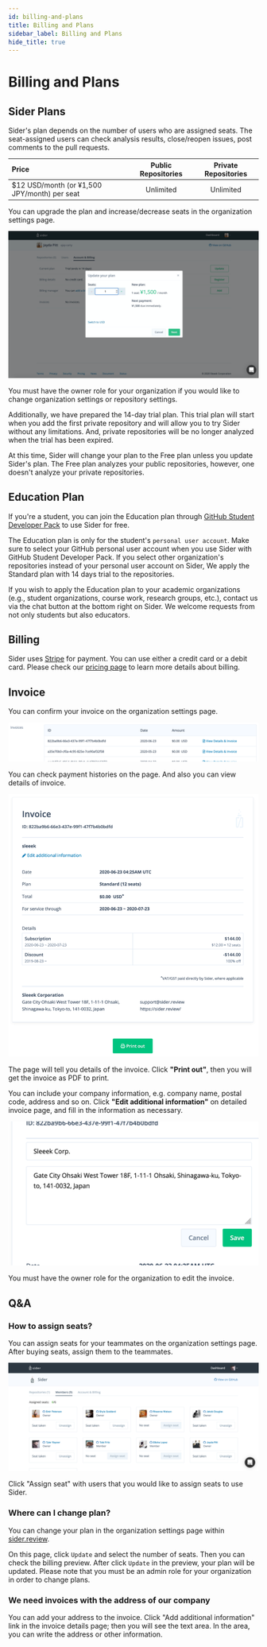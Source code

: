 ```yaml
---
id: billing-and-plans
title: Billing and Plans
sidebar_label: Billing and Plans
hide_title: true
---
```


# Billing and Plans

## Sider Plans

Sider's plan depends on the number of users who are assigned seats. The seat-assigned users can check analysis results, close/reopen issues, post comments to the pull requests.

| Price                                         | Public Repositories | Private Repositories |
| :-------------------------------------------- | :-----------------: | :------------------: |
| \$12 USD/month (or ¥1,500 JPY/month) per seat |      Unlimited      |      Unlimited       |

You can upgrade the plan and increase/decrease seats in the organization settings page.

![Seat Allocation](./assets/seat_allocation_modal.png)

You must have the owner role for your organization if you would like to change organization settings or repository settings.

Additionally, we have prepared the 14-day trial plan. This trial plan will start when you add the first private repository and will allow you to try Sider without any limitations. And, private repositories will be no longer analyzed when the trial has been expired.

At this time, Sider will change your plan to the Free plan unless you update Sider's plan. The Free plan analyzes your public repositories, however, one doesn't analyze your private repositories.

## Education Plan

If you're a student, you can join the Education plan through [GitHub Student Developer Pack](https://education.github.com/pack) to use Sider for free.

The Education plan is only for the student's `personal user account`. Make sure to select your GitHub personal user account when you use Sider with GitHub Student Developer Pack. If you select other organization's repositories instead of your personal user account on Sider, We apply the Standard plan with 14 days trial to the repositories.

If you wish to apply the Education plan to your academic organizations (e.g., student organizations, course work, research groups, etc.), contact us via the chat button at the bottom right on Sider. We welcome requests from not only students but also educators.

## Billing

Sider uses [Stripe](https://stripe.com/) for payment. You can use either a credit card or a debit card. Please check our [pricing page](https://sider.review/pricing) to learn more details about billing.

## Invoice

You can confirm your invoice on the organization settings page.

![Invoice](./assets/invoices.png)

You can check payment histories on the page. And also you can view details of invoice.

![Invoice Details](./assets/invoice-details.png)

The page will tell you details of the invoice. Click **"Print out"**, then you will get the invoice as PDF to print.

You can include your company information, e.g. company name, postal code, address and so on.
Click **"Edit additional information"** on detailed invoice page, and fill in the information as necessary.

![Company Information](./assets/invoice-company-info.png)

You must have the owner role for the organization to edit the invoice.

## Q&A

### How to assign seats?

You can assign seats for your teammates on the organization settings page. After buying seats, assign them to the teammates.

![Assign seats for users](./assets/assign_seats_for_users.png)

Click "Assign seat" with users that you would like to assign seats to use Sider.

### Where can I change plan?

You can change your plan in the organization settings page within [sider.review](https://sider.review/).

On this page, click `Update` and select the number of seats. Then you can check the billing preview. After click `Update` in the preview, your plan will be updated. Please note that you must be an admin role for your organization in order to change plans.

### We need invoices with the address of our company

You can add your address to the invoice. Click "Add additional information" link in the invoice details page; then you will see the text area. In the area, you can write the address or other information.
